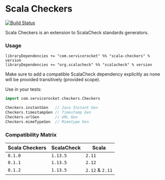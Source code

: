Scala Checkers
==============
[![Build Status](https://travis-ci.org/ServiceRocket/scala-checkers.svg?branch=master)](https://travis-ci.org/ServiceRocket/scala-checkers)

Scala Checkers is an extension to ScalaCheck standards generators.
### Usage
```
libraryDependencies += "com.servicerocket" %% "scala-checkers" % version
libraryDependencies += "org.scalacheck" %% "scalacheck" % version
```
Make sure to add a compatible ScalaCheck dependency explicitly as none will be
provided transitively (provided scope).

Use in your tests:
```scala
import com.servicerocket.checkers.Checkers

Checkers.instantGen   // Java Instant Gen
Checkers.timestampGen // Timestamp Gen
Checkers.urlGen       // URL Gen
Checkers.mimeTypeGen  // Mimetype Gen
```
### Compatibility Matrix
|  Scala Checkers | ScalaCheck     | Scala           |
| --------------- | -------------- | --------------- |
| `0.1.0`         | `1.13.5`       | `2.11`          |
| `0.1.1`         | `1.13.5`       | `2.12`          |
| `0.1.2`         | `1.13.5`       | `2.12` & `2.11` |